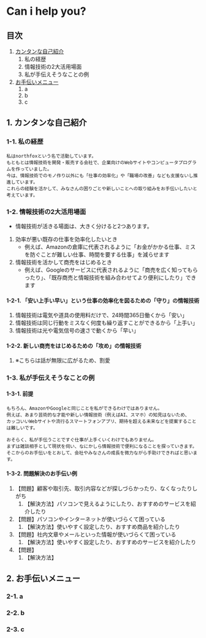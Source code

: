 Can i help you?
===

## 目次
1. [カンタンな自己紹介](#1-カンタンな自己紹介)
   1. 私の経歴
   1. 情報技術の2大活用場面
   1. 私が手伝えそうなことの例
1. [お手伝いメニュー](#2-お手伝いメニュー)
   1. a
   1. b
   1. c

## 1. カンタンな自己紹介
### 1-1. 私の経歴
```
私はnorthfoxという名で活動しています。
もともとは情報技術を開発・販売する会社で、企業向けのWebサイトやコンピュータプログラムを作っていました。
今は、情報技術でのモノ作り以外にも「仕事の効率化」や「職場の改善」なども支援ないし推進しています。
これらの経験を活かして、みなさんの困りごとや新しいことへの取り組みをお手伝いしたいと考えています。
```

### 1-2. 情報技術の2大活用場面
- 情報技術が活きる場面は、大きく分けると2つあります。

1. 効率が悪い既存の仕事を効率化したいとき
   - 例えば、Amazonの倉庫に代表されるように「お金がかかる仕事、ミスを防ぐことが難しい仕事、時間を要する仕事」を減らせます
2. 情報技術を活かして商売をはじめるとき
   - 例えば、Googleのサービスに代表されるように「商売を広く知ってもらったり」、「既存商売と情報技術を組み合わせてより便利にしたり」できます

#### 1-2-1. 「安い上手い早い」という仕事の効率化を図るための「守り」の情報技術
1. 情報技術は電気や道具の使用料だけで、24時間365日働くから「安い」
1. 情報技術は同じ行動をミスなく何度も繰り返すことができるから「上手い」
1. 情報技術は光や電気信号の速さで動くから「早い」

#### 1-2-2. 新しい商売をはじめるための「攻め」の情報技術
1. ※こちらは話が無限に広がるため、割愛


### 1-3. 私が手伝えそうなことの例
#### 1-3-1. 前提
```
もちろん、AmazonやGoogleと同じことを私ができるわけではありません。
例えば、あまり芸術的な才能や新しい情報技術（例えばAI、スマホ）の知見はないため、
カッコいいWebサイトや流行るスマートフォンアプリ、期待を超える未来などを提案することは難しいです。

おそらく、私が手伝うことですぐ仕事が上手くいくわけでもありません。
まずは雑談相手として現状を伺い、なにかしら情報技術で便利になることを探っていきます。
そこからのお手伝いをとおして、会社やみなさんの成長を微力ながら手助けできればと思います。
```

#### 1-3-2. 問題解決のお手伝い例
1. 【問題】顧客や取引先、取引内容などが探しづらかったり、なくなったりしがち
   1. 【解決方法】パソコンで見えるようにしたり、おすすめのサービスを紹介したり
1. 【問題】パソコンやインターネットが使いづらくて困っている
   1. 【解決方法】使いやすく設定したり、おすすめ商品を紹介したり
1. 【問題】社内文章やメールといった情報が使いづらくて困っている
   1. 【解決方法】使いやすく設定したり、おすすめのサービスを紹介したり
1. 【問題】
   1. 【解決方法】

## 2. お手伝いメニュー
### 2-1. a
### 2-2. b
### 2-3. c
